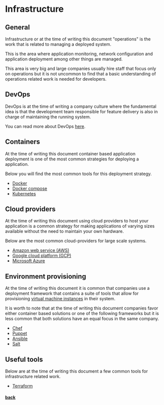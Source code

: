 # Infrastructure

## General

Infrastructure or at the time of writing this document "operations" is the work that is related to managing a deployed system.

This is the area where application monitoring, network configuration and application deployment among other things are managed.

This area is very big and large companies usually hire staff that focus only on operations but it is not uncommon to find that a basic understanding of operations related work is needed for developers.

## DevOps

DevOps is at the time of writing a company culture where the fundamental idea is that the development team responsible for feature delivery is also in charge of maintaining the running system.

You can read more about DevOps [here](https://en.wikipedia.org/wiki/DevOps).

## Containers

At the time of writing this document container based application deployment is one of the most common strategies for deploying a application.

Below you will find the most common tools for this deployment strategy.

* [Docker](https://www.docker.com/get-started)
* [Docker compose](https://docs.docker.com/compose/)
* [Kubernetes](https://kubernetes.io/)

## Cloud providers

At the time of writing this document using cloud providers to host your application is a common strategy for making applications of varying sizes available without the need to maintain your own hardware.

Below are the most common cloud-providers for large scale systems.

* [Amazon web service (AWS)](https://aws.amazon.com/)
* [Google cloud platform (GCP)](https://cloud.google.com/)
* [Microsoft Azure](https://azure.microsoft.com/en-us/)

## Environment provisioning

At the time of writing this document it is common that companies use a deployment framework that contains a suite of tools that allow for provisioning [virtual machine instances](https://en.wikipedia.org/wiki/Virtual_machine) in their system.

It is worth to note that at the time of writing this document companies favor either container based solutions or one of the following frameworks but it is less common that both solutions have an equal focus in the same company.

* [Chef](https://www.chef.io)
* [Puppet](https://puppet.com/)
* [Ansible](https://www.ansible.com/)
* [Salt](http://saltstack.com/)

## Useful tools

Below are at the time of writing this document a few common tools for infrastructure related work.

* [Terraform](https://www.terraform.io/)

#### [back](../README.md)
